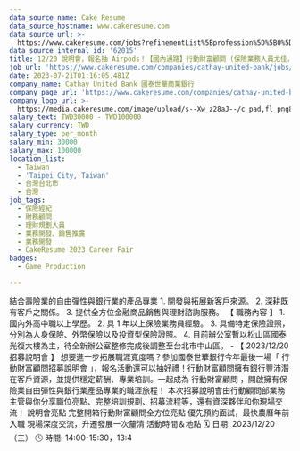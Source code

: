 ```yaml
---
data_source_name: Cake Resume
data_source_hostname: www.cakeresume.com
data_source_url: >-
  https://www.cakeresume.com/jobs?refinementList%5Bprofession%5D%5B0%5D=game-production&range%5Bsalary_range%5D%5Bmin%5D=100000
data_source_internal_id: '62015'
title: 12/20 說明會，報名抽 Airpods！【國內通路】行動財富顧問 (保險業務人員尤佳，保障底薪 3 萬起加績效獎金)
job_url: 'https://www.cakeresume.com/companies/cathay-united-bank/jobs/af50fd'
date: 2023-07-21T01:16:05.481Z
company_name: Cathay United Bank 國泰世華商業銀行
company_page_url: 'https://www.cakeresume.com/companies/cathay-united-bank'
company_logo_url: >-
  https://media.cakeresume.com/image/upload/s--Xw_z28aJ--/c_pad,fl_png8,h_200,w_200/v1697106464/ofx1m2h9smppgkfpytc7.png
salary_text: TWD30000 - TWD100000
salary_currency: TWD
salary_type: per_month
salary_min: 30000
salary_max: 100000
location_list:
  - Taiwan
  - 'Taipei City, Taiwan'
  - 台灣台北市
  - 台灣
job_tags:
  - 保險經紀
  - 財務顧問
  - 理財規劃人員
  - 業務開發、銷售推廣
  - 業務開發
  - CakeResume 2023 Career Fair
badges:
  - Game Production

---
```


結合壽險業的自由彈性與銀行業的產品專業 1. 開發與拓展新客戶來源。 2. 深耕既有客戶之關係。 3. 提供全方位金融商品銷售與理財諮詢服務。 【 職務內容 】 1. 國內外高中職以上學歷。 2. 具 1 年以上保險業務員經驗。 3. 具備特定保險證照，分別為人身保險、外幣保險以及投資型保險證照。 4. 目前辦公室暫以松山區國泰光復大樓為主，待全新辦公室整修完成後調整至台北市中山區。 - 【 2023/12/20 招募說明會 】 想要進一步拓展職涯寬度嗎？參加國泰世華銀行今年最後一場「 行動財富顧問招募說明會 」，報名活動還可以抽好禮！行動財富顧問擁有銀行豐沛潛在客戶資源，並提供穩定薪酬、專業培訓。一起成為 行動財富顧問 ，開啟擁有保險業自由彈性與銀行業產品專業的職涯旅程！ 本次招募說明會由行動顧問部業務主管與你分享職位亮點、完整培訓規劃、招募流程等，還有資深夥伴和你現場交流！ 說明會亮點 完整開箱行動財富顧問全方位亮點 優先預約面試，最快農曆年前入職 現場深度交流，升遷發展一次釐清 活動時間＆地點 🗓️ 日期: 2023/12/20（三） 🕓 時間: 14:00-15:30，13:4